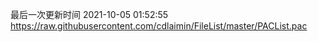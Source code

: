 最后一次更新时间 2021-10-05 01:52:55
https://raw.githubusercontent.com/cdlaimin/FileList/master/PACList.pac

